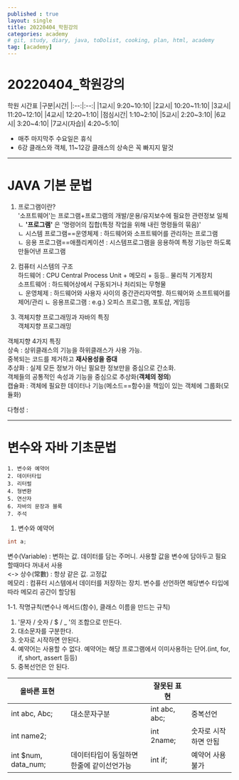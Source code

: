 ```yaml
---
published : true
layout: single
title: 20220404_학원강의
categories: academy
# git, study, diary, java, toDolist, cooking, plan, html, academy
tag: [academy] 
---
```


# 20220404_학원강의  
학원 시간표
|구분|시간|
|:--:|:--:|
|1교시| 9:20~10:10|
|2교시| 10:20~11:10|
|3교시| 11:20~12:10|
|4교시| 12:20~1:10|
|점심시간| 1:10~2:10|
|5교시| 2:20~3:10| 
|6교시| 3:20~4:10|
|7교시(자습)| 4:20~5:10|
* 매주 마지막주 수요일은 휴식
* 6강 클래스와 객체, 11~12강 클래스의 상속은 꼭 빠지지 말것

----
# JAVA 기본 문법

1. 프로그램이란?   
'소프트웨어'는 프로그램+프로그램의 개발/운용/유지보수에 필요한 관련정보 일체 
  ㄴ **'프로그램'** 은 '명령어의 집합(특정 작업을 위해 내린 명령들의 묶음)'   
    ㄴ 시스템 프로그램==운영체제 : 하드웨어와 소프트웨어를 관리하는 프로그램  
    ㄴ 응용 프로그램==애플리케이션 : 시스템프로그램을 응용하여 특정 기능만 하도록 만들어낸 프로그램  
  
2. 컴퓨터 시스템의 구조  
하드웨어 : CPU Central Process Unit + 메모리 + 등등.. 물리적 기계장치   
소프트웨어 : 하드웨어상에서 구동되거나 처리되는 무형물  
ㄴ 운영체제 : 하드웨어와 사용자 사이의 중간관리자역할. 하드웨어와 소프트웨어를 제어/관리 
ㄴ 응용프로그램 : e.g.) 오피스 프로그램, 포토샵, 게임등   
  
3. 객체지향 프로그래밍과 자바의 특징    
객체지향 프로그래밍  
  
객체지향 4가지 특징  
상속 : 상위클래스의 기능을 하위클래스가 사용 가능.  
       중복되는 코드를 제거하고 **재사용성을 증대**    
추상화 : 실제 모든 정보가 아닌 필요한 정보만을 중심으로 간소화.  
         객체들의 공통적인 속성과 기능을 중심으로 추상화(**객체의 정의**)  
캡슐화 : 객체에 필요한 데이터나 기능(메소드==함수)을 책임이 있는 객체에 그룹화(모듈화)
         
다형성 :

----
# 변수와 자바 기초문법
~~~
1. 변수와 예약어
2. 데이터타입
3. 리터럴
4. 형변환
5. 연산자
6. 자바의 문장과 블록
7. 주석
~~~
1. 변수와 예약어  
~~~java
int a;
~~~

변수(Variable) : 변하는 값. 데이터를 담는 주머니. 사용할 값을 변수에 담아두고 필요할때마다 꺼내서 사용   
<-> 상수(常數) : 항상 같은 값. 고정값  
메모리 : 컴퓨터 시스템에서 데이터를 저장하는 장치. 변수를 선언하면 해당변수 타입에따라 메모리 공간이 할당됨  

1-1. 작명규칙(변수나 메서드(함수), 클래스 이름을 만드는 규칙)
1) '문자 / 숫자 / $ / _ '의 조합으로 만든다.
2) 대소문자를 구분한다.
3) 숫자로 시작하면 안된다.
4) 예약어는 사용할 수 없다. 예약어는 해당 프로그램에서 이미사용하는 단어.(int, for, if, short, assert 등등)
5) 중복선언은 안 된다.

|올바른 표현||잘못된 표현||
|--|--|--|--|
|int abc, Abc;|대소문자구분|int abc, abc;|중복선언|
|int name2;||int 2name;|숫자로 시작하면 안됨|
|int $num, data_num;|데이터타입이 동일하면 한줄에 같이선언가능|int if;|예약어 사용불가|

